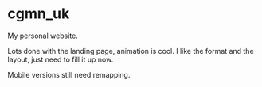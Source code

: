 # cgmn_uk

My personal website.

Lots done with the landing page, animation is cool. I like the format and the layout, just need to fill it up now.

Mobile versions still need remapping.
